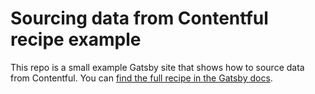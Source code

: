 # Sourcing data from Contentful recipe example

This repo is a small example Gatsby site that shows how to source data from Contentful. You can [find the full recipe in the Gatsby docs](https://www.gatsbyjs.org/docs/recipes/#sourcing-data-from-contentful).
